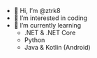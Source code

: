 - 👋 Hi, I’m @ztrk8
- 👀 I’m interested in coding
- 🌱 I’m currently learning 
    - .NET & .NET Core
    - Python
    - Java & Kotlin (Android)
